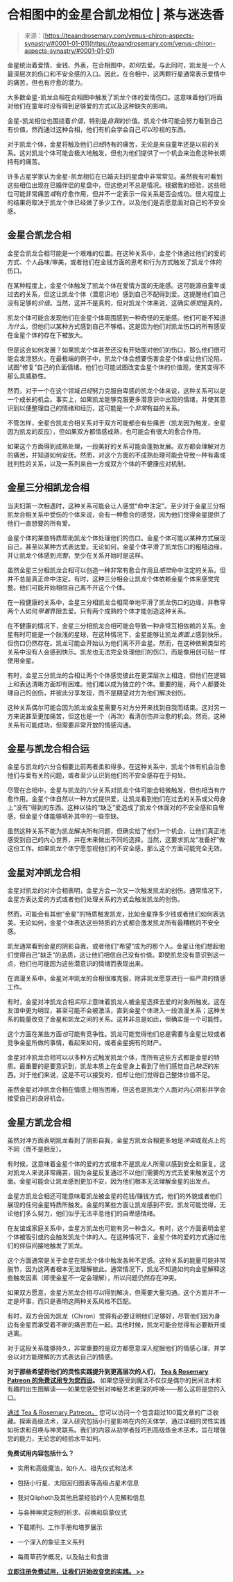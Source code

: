 <!--yml

category: 未分类

date: 2024-06-12 18:23:52

-->

# 合相图中的金星合凯龙相位 | 茶与迷迭香

> 来源：[https://teaandrosemary.com/venus-chiron-aspects-synastry/#0001-01-01](https://teaandrosemary.com/venus-chiron-aspects-synastry/#0001-01-01)

金星统治着爱情、金钱、外表，在合相图中，*如何*去爱。与此同时，凯龙是一个人最深层次的伤口和不安全感的入口。因此，在合相中，这两颗行星通常表示爱情中的痛苦，但也有疗愈的潜力。

大多数金星-凯龙合相在合相图中触发了凯龙个体的爱情伤口。这意味着他们将面对他们在童年时没有得到足够爱的方式以及这种缺失的影响。

金星-凯龙相位也围绕着*价值*，特别是*自我*的价值。凯龙个体可能会努力看到自己有价值，然而通过这种合相，他们有机会学会自己*可以*珍视的东西。

对于凯龙个体，金星将触及他们*已经*持有的痛苦，无论是来自童年还是以前的关系。这对凯龙个体可能会极大地触发，但也为他们提供了一个机会来治愈这种长期持有的痛苦。

许多占星学家认为金星-凯龙相位在已婚夫妇的星盘中非常常见。虽然我有时看到这些相位出现在已婚伴侣的星盘中，但这绝对不总是情况。根据我的经验，这些相位可能非常痛苦*或*有疗愈作用，但并不一定表示一段关系是否会成功。很大程度上的结果将取决于凯龙个体已经做了多少工作，以及他们是否愿意面对自己的不安全感。

## 金星合凯龙合相

金星合凯龙合相可能是一个艰难的位置。在这种关系中，金星个体通过他们的爱的方式、个人品味/审美，或者他们在金钱方面的思考和行为方式触发了凯龙个体的伤口。

在某种程度上，金星个体触发了凯龙个体在爱情方面的无能感。这可能源自童年或过去的关系，但这让凯龙个体（潜意识地）感到自己不配得到爱。这提醒他们自己没有足够的*价值*。当然，这并不是真的，但对凯龙个体来说，这确实*感觉*是真的。

凯龙个体可能会发现他们在金星个体周围感到一种奇怪的无能感。他们可能不知道*为什么*，但他们以某种方式感到自己不够格。这是因为他们对凯龙伤口的所有感受在金星个体的存在下被放大。

但是这会如何发展？如果凯龙个体甚至还没有开始面对他们的伤口，那么他们很可能会发泄怒火。在最极端的例子中，凯龙个体会想要伤害金星个体或让他们沦陷，试图“修复”自己的负面情绪。他们也可能试图改变金星个体的价值观，使其变得不那么具威胁性。

然而，对于一个在这个领域*已经*努力克服自卑感的凯龙个体来说，这种关系可以是一个成长的机会。事实上，如果凯龙能够克服更多潜意识中出现的情绪，并使其意识到以便整理自己的情绪和经历，这可能是一个*非常*有益的关系。

不管怎样，金星合凯龙合相关系对于双方可能都会有些痛苦（凯龙因为触发，金星因为凯龙的反应），但如果双方都情感成熟，也可能会有很大的愈合作用。

如果这个方面得到成熟处理，一段美好的关系可能会蓬勃发展。双方都会理解对方的痛苦，并知道如何安抚。然而，对这个方面的不成熟处理可能会导致一种有毒或批判性的关系，以及一系列来自一方或双方个体的不健康应对机制。

## 金星三分相凯龙合相

当夫妇第一次相遇时，这种关系可能会让人感觉“命中注定”。至少对于金星三分相凯龙合相关系中受伤的个体来说，会有一种愈合的感觉，因为他们觉得金星提供了他们一直想要的所有爱。

金星个体的某些特质帮助凯龙个体处理他们的伤口。金星个体可能以某种方式展现自己，甚至以某种方式表达爱。无论如何，金星个体平滑了凯龙伤口的粗糙边缘，并让凯龙个体感到*完整*，至少在关系开始时是这样。

虽然金星三分相凯龙合相可以创造一种非常有愈合作用且*感觉*命中注定的关系，但并不总是真正命中注定。有时，这种三分相会让凯龙个体依赖金星个体来感觉完整。他们可能开始相信自己离不开这个个体。

在一段健康的关系中，金星三分相凯龙合相简单地平滑了凯龙伤口的边缘，并教导两个人如何*带着*界限去爱。只有两个成熟的个体才能创造这种关系。

在不健康的情况下，金星三分相凯龙合相可能会导致一种非常互相依赖的关系。金星有时可能是一个肤浅的星球，在这种情况下，金星能够让凯龙*表面上*感到快乐，但伤口仍然存在。凯龙可能会开始认为他们离不开金星。然而，在这种依赖类型的关系中没有人会感到快乐。凯龙也无法完全处理他们的伤口，而是像用创可贴一样使用金星。

有时，金星三分凯龙的合相让两个个体感觉彼此在更深层次上相连，但他们在逻辑上和表达清晰方面却有困难。他们难以成为独立的个体。重要的是，两个人都要处理自己的创伤，并彼此分享发现，而不是期望对方为他们解决创伤。

这种关系偶尔可能会因为凯龙或金星需要与对方分开来找到自我而结束。这对另一方来说甚至更加痛苦，但这也是一个（再次）看清创伤并治愈的机会。然而，这种关系有可能成功，但需要非常开放的情感沟通。

## 金星与凯龙合相合运

金星与凯龙的六分合相要比前两者柔和得多。在这种关系中，凯龙个体有机会治愈他们与爱有关的问题，或者至少认识到他们的不安全感存在于何处。

尽管在合相中，金星与凯龙的六分关系对凯龙个体可能会轻微触发，但也相当有疗愈作用。金星个体自然以一种方式提供爱，让凯龙看到他们在过去的关系或父母身上“没有”得到的东西。这种以往的“缺乏”爱造成了凯龙个体面对的不安全感和自卑感，但金星个体能够填补其中的一些空缺。

虽然这种关系不能为凯龙解决所有问题，但确实给了他们一个机会，让他们真正地感受到自己的内心世界，并在未来做出不同的选择。当然，这要求凯龙“准备好”做这份工作。如果凯龙个体宁愿忽视他们的不安全感，那么这个方面可能完全无效。

## 金星对冲凯龙合相

金星对凯龙的对冲合相表明，金星方会一次又一次触发凯龙的创伤。通常情况下，金星方表达爱的方式或者他们处理关系的方式会触发凯龙的创伤。

然而，可能会有其他“金星”的特质触发凯龙，比如金星挣多少钱或者他们如何表达美。无论如何，金星个体表达这些特质的方式都会激发凯龙所有最糟糕的不安全感。

凯龙通常看到金星的阴影自我，或者他们“希望”成为的那个人。金星让他们想起他们觉得自己“缺乏”的品质，这让他们相信自己没有价值。即使凯龙没有意识到这一点，他们也可能因为这些潜意识的情绪而表现出来。

在浪漫关系中，金星对冲凯龙的合相很难克服，除非凯龙愿意进行一些严肃的情感工作。

有时，金星对冲凯龙合相*实际上*意味着凯龙人被金星选择去爱的对象所触发。这在友谊中更为明显，甚至可能不会被激活，直到金星个体进入一段浪漫关系；这种关系的能量改变了金星和凯龙之间的关系。这并非总是如此，但确实是一个可能性。

这个方面在某些方面*也*可能有竞争性。凯龙可能觉得他们总是需要与金星比较或者竞争金星所做的事情，看起来如何，或者金星拥有的财产。

金星对冲凯龙合相可以以多种方式触发凯龙个体，而所有这些方式都是金星的特质。最重要的是要意识到，凯龙本质上在金星身上看到了他们感觉自己*缺乏*的东西。对于他们来说，这是不可以接受的，但却让他们觉得自己整体价值不足。

虽然金星对冲凯龙合相在情感上相当困难，但这也是凯龙个人面对内心阴影并学会接受自己的良好机会。

## 金星方凯龙合相

虽然对冲方面表明凯龙看到了阴影自我，金星方凯龙合相更多地是*冲突*或观点上的不同（而不是相反）。

有时候，这意味着金星个体的爱的方式根本不是凯龙人所需以感到安全和康复。这对凯龙人来说非常痛苦，因为金星反复通过不以他们需要的方式去爱来触发这个方面。金星可能会让凯龙感到更加不安，因为他们根本无法理解金星的出发点。

金星方凯龙合相还可能意味着凯龙被金星的花钱/赚钱方式，他们的外貌或者他们展现的任何金星特质所触发。金星的某些方面让凯龙感到不安。凯龙可能觉得，无论他们多么努力，他们似乎无法平息他们的自卑感情绪。

在友谊或家庭关系中，金星方凯龙也可能有另一种含义。有时，这个方面表明金星个体被吸引或约会触发凯龙个体的人。在这种情况下，金星个体的爱的方式通过他们的伴侣间接地触发了凯龙。

这个方面通常是关于金星在凯龙个体中触发各种不足感。这种关系的能量可能非常脱节，因为这两者根本无法理解彼此。通常情况下，凯龙不知道如何向金星解释这些触发因素（即使金星不一定会理解），所以问题仍然存在冲突。

如果双方愿意，金星方凯龙合相*可以*得到解决，但需要大量沟通。这个方面并不一定是坏事，而只是表明这两种关系风格不匹配。

有时，双方会因为凯龙（Chiron）觉得有必要证明他们足够好，尽管他们因为身边有金星而承受着不断的痛苦而在一起。其他时候，凯龙可能会觉得有必要断开或逃离。

对于这段关系能够持久，非常重要的是双方都愿意深入挖掘他们的情感心理，并学会以对方能理解的方式表达自己的情感。

**对于那些希望将他们的灵性实践提升到更高层次的人们，** [**Tea & Rosemary Patreon 的免费试用专为您而设**](https://www.patreon.com/teaandrosemary)**。** 如果您感受到魔法不仅仅是偶尔的民间法术和有趣的出生图解读——如果您感受到对神秘艺术更深的呼唤——那么这将是您的入口。

[通过 Tea & Rosemary Patreon，](https://www.patreon.com/teaandrosemary) 您可以访问一个包含超过100篇文章的广泛收藏。探索高级法术，深入研究包括小行星影响在内的天体学，通过详细的灵性实践如祈求和召唤与神灵联系。我们的内容从初学者技巧到高级炼金术巫术，旨在增强您的能力，无论您的经验水平如何。

**免费试用内容包括什么？**

+   实用和高级魔法，如仆人、祖先仪式和法术

+   包括小行星、太阳回归图表等高级占星术信息

+   我对Qliphoth及其他启蒙经验的个人见解和信息

+   与各种神灵定制的祈求、召唤和启蒙仪式

+   下载期刊、工作手册和塔罗展示

+   一个深入的象征主义系列

+   每周草药学概况，以及贴士和食谱

[**立即注册免费试用，让我们开始改变您的实践。 >>**](https://www.patreon.com/teaandrosemary)
